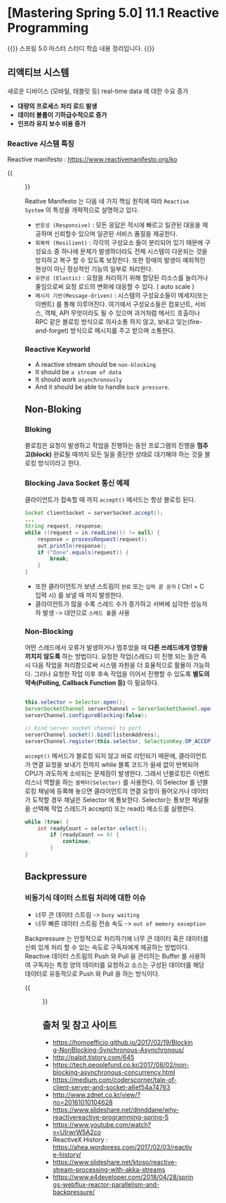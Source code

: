 # [Mastering Spring 5.0] 11.1 Reactive Programming


{{<admonition type="note" title="스프링 5.0 마스터 스터디">}}
스프링 5.0 마스터 스터디 학습 내용 정리입니다.
{{</admonition>}}

## 리액티브 시스템
새로운 디바이스 (모바일, 태블릿 등) real-time data 에 대한 수요 증가
- **대량의 프로세스 처리 로드 발생**
- **데이터 볼륨이 기하급수적으로 증가**
- **인프라 유지 보수 비용 증가**

### Reactive 시스템 특징
Reactive manifesto : https://www.reactivemanifesto.org/ko

{{<figure src="/posts/images/spring/reactive-traits-ko.svg">}}


Reative Manifesto 는 다음 네 가지 핵심 원칙에 따라 `Reactive System` 의 특성을 개략적으로 설명하고 있다.

+ `반응성 (Responsive)` : 모든 응답은 적시에 빠르고 일관된 대응을 제공하며 신뢰할수 있으며 일관된 서비스 품질을 제공한다.
+ `회복력 (Resilient)` : 각각의 구성요소 들이 분리되어 있기 때문에 구성요소 중 하나에 문제가 발생하더라도 전체 시스템이 다운되는 것을 방지하고 복구 할 수 있도록 보장한다. 또한 장애의 발생이 예외적인 현상이 아닌 정상적인 기능의 일부로 처리한다.
+ `유연성 (Elastic)` : 요청을 처리하기 위해 할당된 리소스를 늘리거나 줄임으로써 요청 로드의 변화에 대응할 수 있다. ( auto scale )
+ `메시지 기반(Message-driven)` : 시스템의 구성요소들이 메세지(또는 이벤트) 를 통해 이루어진다. 여기에서 구성요소들은 컴포넌트, 서비스, 객체, API 무엇이라도 될 수 있으며 과거처럼 메서드 호출이나 RPC 같은 블로킹 방식으로 의사소통 하지 않고, 보내고 잊는(fire-and-forget) 방식으로 메시지를 주고 받으며 소통한다.

### Reactive Keyworld

+ A reactive stream should be `non-blocking`
+ It should be `a stream of data`
+ It should work `asynchronously`
+ And it should be able to handle `back pressure`.

## Non-Bloking

### Bloking
블로킹은 요청이 발생하고 작업을 진행하는 동안 프로그램의 진행을 **멈추고(block)** 완료될 때까지 모든 일을 중단한 상태로 대기해야 하는 것을 블로킹 방식이라고 한다.

### Blocking Java Socket 통신 예제
클라이언트가 접속할 때 까지 `accept()` 메서드는 항상 블로킹 된다.

```java
Socket clientSocket = serverSocket.accept();
...
String request, response;
while ((request = in.readLine()) != null) {
    response = processRequest(request);
    out.println(response);
    if ("Done".equals(request)) {
        break;
    }
}
```
+ 또한 클라이언트가 보낸 스트림이 `완료` 또는 `입력 끝 문자` ( Ctrl + C 입력 시) 를 보낼 때 까지 발생한다.
+ 클라이언트가 많을 수록 스레드 수가 증가하고 서버에 심각한 성능저하 발생 -> 대안으로 `스레드 풀`을 사용

### Non-Blocking

어떤 스레드에서 오류가 발생하거나 멈추었을 때 **다른 쓰레드에게 영향을 끼치지 않도록** 하는 방법이다. 요청한 작업(스레드) 이 진행 되는 동안 즉시 다음 작업을 처리함으로써 시스템 자원을 더 효율적으로 활욜이 가능하다. 그러나 요청한 작업 이후 후속 작업을 이어서 진행할 수 있도록 **별도의 약속(Polling, Callback Function 등)** 이 필요하다. 

```java

this.selector = Selector.open();
ServerSocketChannel serverChannel = ServerSocketChannel.open();
serverChannel.configureBlocking(false);

// bind server socket channel to port
serverChannel.socket().bind(listenAddress);
serverChannel.register(this.selector, SelectionKey.OP_ACCEPT);    
```

`accept()` 메서드가 블로킹 되지 않고 바로 리턴되기 때문에, 클라이언트가 연결 요청을 보내기 전까지 while 블록 코드가 쉴새 없이 반복되어 CPU가 과도하게 소비되는 문제점이 발생한다. 그래서 넌블로킹은 이벤트 리스너 역할을 하는 `셀렉터(Selector)` 를 사용한다. 이 Selector 를 넌블로킹 채널에 등록해 놓으면 클라이언트의 연결 요청이 들어오거나 데이터가 도착할 경우 채널은 Selector 에 통보한다. Selector는 통보한 채널들을 선택해 작업 스레드가 accept() 또는 read() 메소드를 실행한다.


```java
while (true) {
    int readyCount = selector.select();
        if (readyCount == 0) {
            continue;
        }
}
```

## Backpressure

### 비동기식 데이터 스트림 처리에 대한 이슈
+ 너무 큰 데이터 스트림 -> `busy waiting`
+ 너무 빠른 데이터 스트림 전송 속도 -> `out of memory exception`

Backpressure 는 안정적으로 처리하기에 너무 큰 데이터 혹은 데이터를 신뢰 있게 처리 할 수 있는 속도로 구독자에게 제공하는 방법이다. Reactive 데이터 스트림의  Push 와 Pull 을 관리하는 Buffer 를 사용하여 구독자는 특정 양의 데이터를 요청하고 소스는 구성된 데이터를 해당 데이터로 유동적으로 Push 와 Pull 을 하는 방식이다.  

{{<figure src="/posts/images/spring/backpressure-handling.png">}}


## 출처 및 참고 사이트
+ https://homoefficio.github.io/2017/02/19/Blocking-NonBlocking-Synchronous-Asynchronous/
+ http://palpit.tistory.com/645
+ https://tech.peoplefund.co.kr/2017/08/02/non-blocking-asynchronous-concurrency.html
+ https://medium.com/coderscorner/tale-of-client-server-and-socket-a6ef54a74763
+ http://www.zdnet.co.kr/view/?no=20161010104628
+ https://www.slideshare.net/dnnddane/why-reactivereactive-programming-spring-5
+ https://www.youtube.com/watch?v=UIrwrW5A2co
+ ReactiveX History : https://ahea.wordpress.com/2017/02/03/reactive-history/
+ https://www.slideshare.net/ktoso/reactive-stream-processing-with-akka-streams
+ https://www.e4developer.com/2018/04/28/springs-webflux-reactor-parallelism-and-backpressure/







